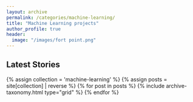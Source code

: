 ```yaml
---
layout: archive
permalink: /categories/machine-learning/
title: "Machine Learning projects"
author_profile: true
header:
  image: "/images/fort point.png"
---
```



## Latest Stories

<div class="grid__wrapper">
  {% assign collection = 'machine-learning' %}
  {% assign posts = site[collection] | reverse %}
  {% for post in posts %}
    {% include archive-taxonomy.html type="grid" %}
  {% endfor %}
</div>